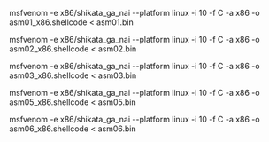 msfvenom -e x86/shikata_ga_nai --platform linux -i 10 -f C -a x86 -o asm01_x86.shellcode < asm01.bin

msfvenom -e x86/shikata_ga_nai --platform linux -i 10 -f C -a x86 -o asm02_x86.shellcode < asm02.bin

msfvenom -e x86/shikata_ga_nai --platform linux -i 10 -f C -a x86 -o asm03_x86.shellcode < asm03.bin

msfvenom -e x86/shikata_ga_nai --platform linux -i 10 -f C -a x86 -o asm05_x86.shellcode < asm05.bin

msfvenom -e x86/shikata_ga_nai --platform linux -i 10 -f C -a x86 -o asm06_x86.shellcode < asm06.bin

